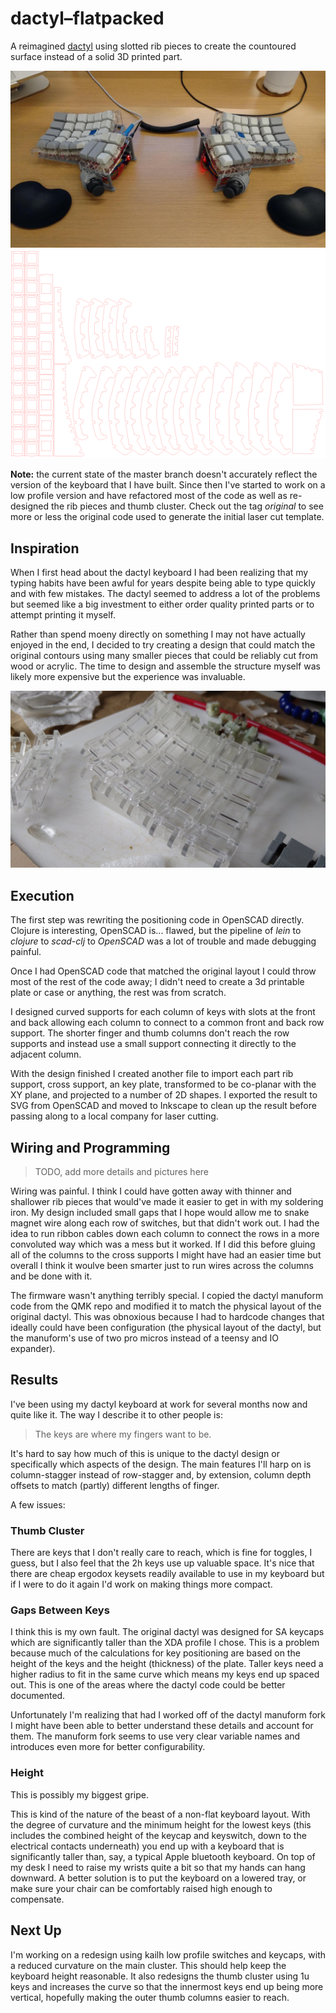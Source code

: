 # dactyl–flatpacked

A reimagined [dactyl](https://github.com/adereth/dactyl-keyboard) using slotted
rib pieces to create the countoured surface instead of a solid 3D printed part.

![Keyboard](images/fully-assembled.jpg)
![Cutting template](images/rendered-template.png)

**Note:** the current state of the master branch doesn't accurately reflect the
version of the keyboard that I have built. Since then I've started to work on a
low profile version and have refactored most of the code as well as re-designed
the rib pieces and thumb cluster. Check out the tag _original_ to see more or
less the original code used to generate the initial laser cut template.


## Inspiration

When I first head about the dactyl keyboard I had been realizing that my typing
habits have been awful for years despite being able to type quickly and with few
mistakes. The dactyl seemed to address a lot of the problems but seemed like a
big investment to either order quality printed parts or to attempt printing it
myself.

Rather than spend moeny directly on something I may not have actually enjoyed in
the end, I decided to try creating a design that could match the original
contours using many smaller pieces that could be reliably cut from wood or
acrylic. The time to design and assemble the structure myself was likely more
expensive but the experience was invaluable.

![assembled](images/acrylic-assembled.jpg)


## Execution

The first step was rewriting the positioning code in OpenSCAD directly. Clojure
is interesting, OpenSCAD is... flawed, but the pipeline of _lein_ to _clojure_
to _scad-clj_ to _OpenSCAD_ was a lot of trouble and made debugging painful.

Once I had OpenSCAD code that matched the original layout I could throw most of
the rest of the code away; I didn't need to create a 3d printable plate or case
or anything, the rest was from scratch.

I designed curved supports for each column of keys with slots at the front and
back allowing each column to connect to a common front and back row support. The
shorter finger and thumb columns don't reach the row supports and instead use a
small support connecting it directly to the adjacent column.

With the design finished I created another file to import each part rib support,
cross support, an key plate, transformed to be co-planar with the XY plane, and
projected to a number of 2D shapes. I exported the result to SVG from OpenSCAD
and moved to Inkscape to clean up the result before passing along to a local
company for laser cutting.


## Wiring and Programming

> TODO, add more details and pictures here

Wiring was painful. I think I could have gotten away with thinner and shallower
rib pieces that would've made it easier to get in with my soldering iron. My
design included small gaps that I hope would allow me to snake magnet wire along
each row of switches, but that didn't work out. I had the idea to run ribbon
cables down each column to connect the rows in a more convoluted way which was a
mess but it worked. If I did this before gluing all of the columns to the cross
supports I might have had an easier time but overall I think it woulve been
smarter just to run wires across the columns and be done with it.

The firmware wasn't anything terribly special. I copied the dactyl manuform code
from the QMK repo and modified it to match the physical layout of the original
dactyl. This was obnoxious because I had to hardcode changes that ideally could
have been configuration (the physical layout of the dactyl, but the manuform's
use of two pro micros instead of a teensy and IO expander).


## Results

I've been using my dactyl keyboard at work for several months now and quite like
it. The way I describe it to other people is:

> The keys are where my fingers want to be.

It's hard to say how much of this is unique to the dactyl design or specifically
which aspects of the design. The main features I'll harp on is column-stagger
instead of row-stagger and, by extension, column depth offsets to match (partly)
different lengths of finger.

A few issues:

### Thumb Cluster

There are keys that I don't really care to reach, which is fine for toggles, I
guess, but I also feel that the 2h keys use up valuable space. It's nice that
there are cheap ergodox keysets readily available to use in my keyboard but if I
were to do it again I'd work on making things more compact.

### Gaps Between Keys

I think this is my own fault. The original dactyl was designed for SA keycaps
which are significantly taller than the XDA profile I chose. This is a problem
because much of the calculations for key positioning are based on the height of
the keys and the height (thickness) of the plate. Taller keys need a higher
radius to fit in the same curve which means my keys end up spaced out. This is
one of the areas where the dactyl code could be better documented.

Unfortunately I'm realizing that had I worked off of the dactyl manuform fork I
might have been able to better understand these details and account for them.
The manuform fork seems to use very clear variable names and introduces even
more for better configurability.

### Height

This is possibly my biggest gripe.

This is kind of the nature of the beast of a non-flat keyboard layout. With the
degree of curvature and the minimum height for the lowest keys (this includes
the combined height of the keycap and keyswitch, down to the electrical contacts
underneath) you end up with a keyboard that is significantly taller than, say, a
typical Apple bluetooth keyboard. On top of my desk I need to raise my wrists
quite a bit so that my hands can hang downward. A better solution is to put the
keyboard on a lowered tray, or make sure your chair can be comfortably raised
high enough to compensate.


## Next Up

I'm working on a redesign using kailh low profile switches and keycaps, with a
reduced curvature on the main cluster. This should help keep the keyboard height
reasonable. It also redesigns the thumb cluster using 1u keys and increases the
curve so that the innermost keys end up being more vertical, hopefully making
the outer thumb columns easier to reach.
